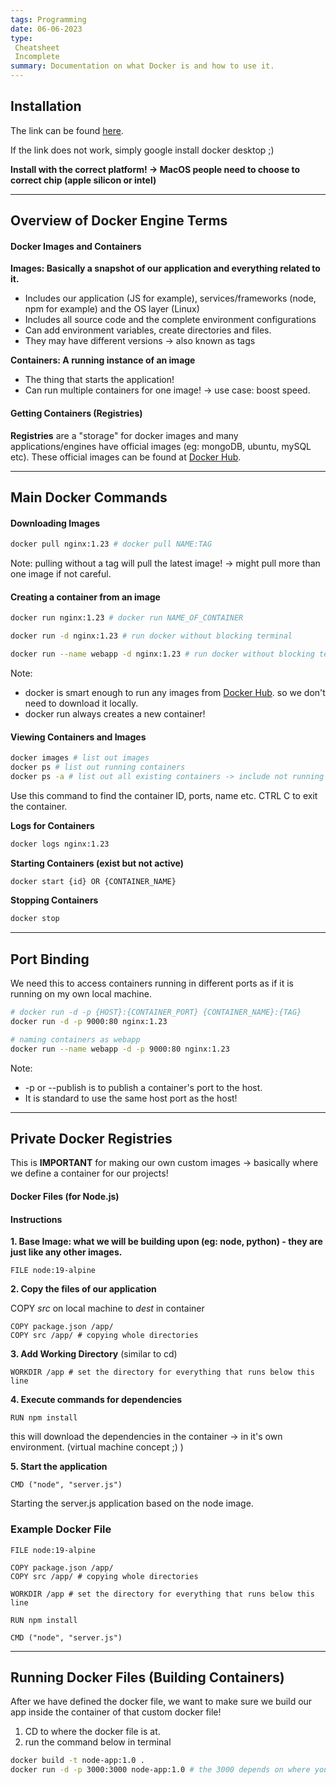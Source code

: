```yaml
---
tags: Programming
date: 06-06-2023
type: 
 Cheatsheet
 Incomplete
summary: Documentation on what Docker is and how to use it.
---
```


## Installation

The link can be found [here](https://www.docker.com/products/docker-desktop/).

If the link does not work, simply google install docker desktop ;)

**Install with the correct platform! -> MacOS people need to choose to correct chip (apple silicon or intel)**

---

## Overview of Docker Engine Terms

#### Docker Images and Containers

**Images: Basically a snapshot of our application and everything related to it.** 
- Includes our application (JS for example), services/frameworks (node, npm for example) and the OS layer (Linux)
- Includes all source code and the complete environment configurations
- Can add environment variables, create directories and files.
- They may have different versions -> also known as tags

**Containers: A running instance of an image**
- The thing that starts the application!
- Can run multiple containers for one image! -> use case: boost speed.

#### Getting Containers (Registries)

**Registries** are a "storage" for docker images and many applications/engines have official images (eg: mongoDB, ubuntu, mySQL etc). These official images can be found at [Docker Hub](https://hub.docker.com/).



---

## Main Docker Commands

#### Downloading Images

```bash
docker pull nginx:1.23 # docker pull NAME:TAG
```

Note: pulling without a tag will pull the latest image! -> might pull more than one image if not careful.


#### Creating a container from an image

```bash
docker run nginx:1.23 # docker run NAME_OF_CONTAINER

docker run -d nginx:1.23 # run docker without blocking terminal

docker run --name webapp -d nginx:1.23 # run docker without blocking terminal
```

Note:
- docker is smart enough to run any images from [Docker Hub](https://hub.docker.com/). so we don't need to download it locally.
- docker run always creates a new container!


#### Viewing Containers and Images

```bash
docker images # list out images
docker ps # list out running containers
docker ps -a # list out all existing containers -> include not running
```

Use this command to find the container ID, ports, name etc. CTRL C to exit the container.

**Logs for Containers**
```bash
docker logs nginx:1.23
```

**Starting Containers (exist but not active)**
```bash
docker start {id} OR {CONTAINER_NAME}
```

**Stopping Containers** 
```bash
docker stop
```

---

## Port Binding

We need this to access containers running in different ports as if it is running on my own local machine.

```bash
# docker run -d -p {HOST}:{CONTAINER_PORT} {CONTAINER_NAME}:{TAG}
docker run -d -p 9000:80 nginx:1.23 

# naming containers as webapp
docker run --name webapp -d -p 9000:80 nginx:1.23 
```

Note: 
- -p or --publish is to publish a container's port to the host.
- It is standard to use the same host port as the host!

---

## Private Docker Registries

This is **IMPORTANT** for making our own custom images -> basically where we define a container for our projects!

#### Docker Files (for Node.js)

#### Instructions

**1. Base Image: what we will be building upon (eg: node, python) - they are just like any other images.**

```docker
FILE node:19-alpine
```

**2. Copy the files of our application**

COPY *src* on local machine to *dest* in container

```docker
COPY package.json /app/
COPY src /app/ # copying whole directories
```

**3. Add Working Directory** (similar to cd)

```docker
WORKDIR /app # set the directory for everything that runs below this line
```

**4. Execute commands for dependencies**

```docker
RUN npm install 
```

this will download the dependencies in the container -> in it's own environment. (virtual machine concept ;) )

**5. Start the application**

```docker
CMD ("node", "server.js")
```

Starting the server.js application based on the node image.

### Example Docker File

```
FILE node:19-alpine

COPY package.json /app/
COPY src /app/ # copying whole directories

WORKDIR /app # set the directory for everything that runs below this line

RUN npm install 

CMD ("node", "server.js")
```


---

## Running Docker Files (Building Containers)

After we have defined the docker file, we want to make sure we build our app inside the container of that custom docker file!

1. CD to where the docker file is at.
2. run the command below in terminal

```bash
docker build -t node-app:1.0 .
docker run -d -p 3000:3000 node-app:1.0 # the 3000 depends on where your app host is at.
```